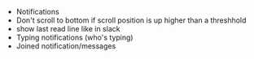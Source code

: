 - Notifications
- Don't scroll to bottom if scroll position is up higher than a threshhold
- show last read line like in slack
- Typing notifications (who's typing)
- Joined notification/messages
